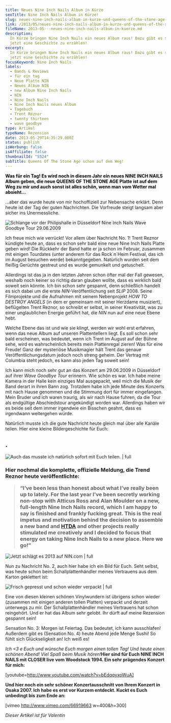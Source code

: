 ```yaml
---
title: Neues Nine Inch Nails Album in Kürze
seoTitle: Nine Inch Nails Album in Kürze!
slug: neues-nine-inch-nails-album-in-kurze-und-queens-of-the-stone-age-schon-auf-dem-weg
link: /2013/05/neues-nine-inch-nails-album-in-kurze-und-queens-of-the-stone-age-schon-auf-dem-weg/
fileName: 2013-05---neues-nine-inch-nails-album-in-kuerze.md
description:
  In Kürze bringen Nine Inch Nails ein neues Album raus! Dazu gibt es schon
  jetzt eine Geschichte zu erzählen!
excerpt:
  In Kürze bringen Nine Inch Nails ein neues Album raus! Dazu gibt es schon
  jetzt eine Geschichte zu erzählen!
focusKeyword: Nine Inch Nails
labels:
  - Bands & Reviews
  - für ein tag
  - Neue Platte NIN
  - Neues Album NIN
  - new Album Nine Inch Nails
  - NIN
  - Nine Inch Nails
  - Nine Inch Nails neues Album
  - Tagebuch
  - Trent Reznor
  - twenty thirteen
  - wave goodbye
type: Artikel
typeName: Rezension
date: 2013-05-29T14:35:29.000Z
status: publish
isWerbung: false
isAffiliate: false
thumbnailId: "5524"
subTitle: Queens Of The Stone Age schon auf dem Weg!
---
```


<strong><span style="color: #000000;">Was für ein Tag! Es wird noch in diesem
Jahr ein neues NINE INCH NAILS Album geben, die neue QUEENS OF THE STONE AGE
Platte ist auf dem Weg zu mir und auch sonst ist alles schön, wenn man vom
Wetter mal absieht...</span></strong>

...aber das wurde heute von mir hochoffiziell zur Nebensache erklärt. Denn heute
ist der Tag der guten Nachrichten. Die Vorfreude steigt langsam aber sicher ins
Unermessliche.

![Schlange vor der Philipshalle in Düsseldorf Nine Inch Nails Wave Goodbye Tour 29.06.2009](http://cardamonchai.files.wordpress.com/2013/05/32228_124040054284799_3542655_n.jpg?w=300 "Schlange vor der Philipshalle in Düsseldorf Nine Inch Nails Wave Goodbye Tour 29.06.2009")

Ich freue mich wie verrückt! Vor allem über Nachricht No. 1! Trent Reznor
kündigte heute an, dass es schon sehr bald eine neue Nine Inch Nails Platte
geben wird! Die Rückkehr der Band hatte er ja schon im Februar, zusammen mit
einigen Tourdates (unter anderem für das Rock´n´Heim Festival, das ich im August
besuchen werde) bekanntgegeben. Natürlich wurden seit dem fleißig Gerüchte
gestreut und es wurde gemunkelt und getuschelt.

Allerdings ist das ja in den letzten Jahren schon öfter mal der Fall gewesen,
weshalb noch keiner so richtig daran glauben wollte, dass es wirklich bald
soweit sein könnte. Ich bin schon sehr gespannt, denn schließlich handelt es
sich dabei um die erste <em>NIN</em>-Veröffentlichung seit <em>SLIP</em> 2008.
Seine Filmprojekte und die Aufnahmen mit seinem Nebenprojekt <em>HOW TO DESTROY
ANGELS</em> (in dem er gemeinsam mit seiner Herzdame musiziert), beflügelten
Trent Reznor, so schreibt er selbst, in seiner Kreativität, was zu einer
unglaublichen Energie geführt hat, die <em>NIN</em> nun auf eine neue Ebene
hebt.

Welche Ebene das ist und wie sie klingt, werden wir wohl erst erfahren, wenn das
neue Album auf unseren Plattentellern liegt. Es soll schon sehr bald erscheinen,
was bedeutet, wenn ich Trent im August auf der Bühne sehe, wird es
wahrscheinlich bereits mein Plattenregal zieren! Was für eine Freude! Ganz der
mysteriöse Musikmagier hält Trent das genaue Veröffentlichungsdatum jedoch noch
streng geheim. Der Vertrag mit Columbia steht jedoch, es kann also jeden Tag
soweit sein!

Ich kann mich noch sehr gut an das Konzert am 29.06.2009 in Düsseldorf auf ihrer
<em>Wave Goodbye Tour</em> erinnern. Wie schön es war. Ich habe meine Kamera in
der Halle kein einziges Mal ausgepackt, weil mich die Musik der Band derart in
ihren Bann zog. Trotzdem habe ich jede Minute des Konzerts mit nach Hause
genommen und die Stimmung dort für immer eingefangen. Mein Bruder und ich waren
traurig, als wir nach Hause fuhren, da die Tour als endgültige Abschiedstour
angekündigt worden war. Allerdings haben wir es beide seit dem immer irgendwie
ein Bisschen geahnt, dass es irgendwann weitergehen würde.

Natürlich musste ich die gute Nachricht heute gleich mal über alle Kanäle
teilen. Hier eine kleine Bildergeschichte für Euch:

## .

![Auch das musste ich natürlich sofort mit Euch teilen. | full](http://cardamonchai.files.wordpress.com/2013/05/teilen.png "Auch das musste ich natürlich sofort  [mit Euch teilen](https://twitter.com/Anne_Reko). ")

### Hier nochmal die komplette, offizielle Meldung, die Trend Reznor heute veröffentlichte:<blockquote>“I’ve been less than honest about what I’ve really been up to lately. For the last year I’ve been secretly working non-stop with Atticus Ross and Alan Moulder on a new, full-length Nine Inch Nails record, which I am happy to say is finished and frankly fucking great. This is the real impetus and motivation behind the decision to assemble a new band and [HTDA](http://tour.nin.com/) and other projects really stimulated me creatively and I decided to focus that energy on taking Nine Inch Nails to a new place. Here we go!”</blockquote>

![Jetzt schlägt es 2013 auf NIN.com | full](http://cardamonchai.files.wordpress.com/2013/05/nin.png "Jetzt schlägt es 2013 auf NIN.com")

Nun zu Nachricht No. 2, auch hier habe ich ein Bild für Euch. Seht selbst, was
heute schon beim Schallplattenhändler meines Vertrauens aus dem Karton
geklettert ist:

![Frisch gepresst und schon wieder verpackt | full](http://cardamonchai.files.wordpress.com/2013/05/425240_560691403982004_20891008_n.jpg "Frisch gepresst und schon wieder verpackt")

Eine von diesen kleinen schönen Vinylwundern ist übrigens schon wieder (zusammen
mit einigen anderen tollen Platten) verpackt und derzeit unterwegs zu mir. Der
Schallplattenhändler meines Vertrauens hat schon reingehört. Und er hat das
Album sehr gelobt. Ihr dürft auf meine Rezension gespannt sein!

Sensation No. 3: Morgen ist Feiertag. Das bedeutet, ich kann ausschlafen!
Außerdem gibt es (Sensation No. 4) heute Abend jede Menge Sushi! So fühlt sich
Glückseligkeit an! Ich weiß es!

<em>Ich &lt;3 e Euch und wünsche Euch morgen einen tollen Tag! Und heute einen
schönen Abend! Viel Spaß beim Musik hören!</em><strong>Hier sind für Euch NINE
INCH NAILS mit CLOSER live vom Woodstock 1994. Ein sehr prägendes Konzert für
mich:</strong>

[youtube=http://www.youtube.com/watch?v=bEdqqyxoWuA]

<strong>Und hier noch ein sehr schöner Konzertausschnitt von Ihrem Konzert in
Osaka 2007. Ich habe es erst vor Kurzem entdeckt. Kuckt es Euch unbedingt bis
zum Ende an:</strong>

[vimeo http://www.vimeo.com/66919663 w=400&amp;h=300]

<em>Dieser Artikel ist für Valentin</em>
[](/wp-content/uploads/2015/03/ultimative-vegane-festivalliste1.pdf)

